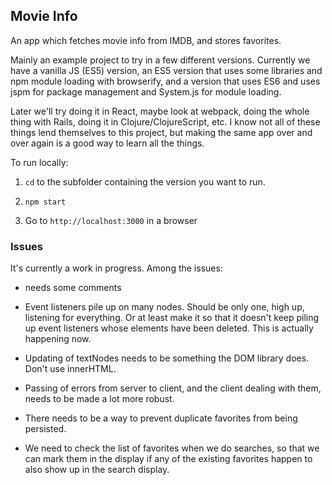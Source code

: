 ## Movie Info

An app which fetches movie info from IMDB, and stores favorites.

Mainly an example project to try in a few different versions. Currently we have a vanilla JS (ES5) version, an ES5 version that uses some libraries and npm module loading with browserify, and a version that uses ES6 and uses jspm for package management and System.js for module loading.

Later we'll try doing it in React, maybe look at webpack, doing the whole thing with Rails, doing it in Clojure/ClojureScript, etc. I know not all of these things lend themselves to this project, but making the same app over and over again is a good way to learn all the things.

To run locally:

1. `cd` to the subfolder containing the version you want to run.

2. `npm start`

3. Go to `http://localhost:3000` in a browser

### Issues ###

It's currently a work in progress. Among the issues:


- needs some comments

- Event listeners pile up on many nodes. Should be only one, high up, listening for everything. Or at least make it so that it doesn't keep piling up event listeners whose elements have been deleted. This is actually happening now.

- Updating of textNodes needs to be something the DOM library does. Don't use innerHTML.

- Passing of errors from server to client, and the client dealing with them, needs to be made a lot more robust.

- There needs to be a way to prevent duplicate favorites from being persisted.

- We need to check the list of favorites when we do searches, so that we can mark them in the display if any of the existing favorites happen to also show up in the search display.
